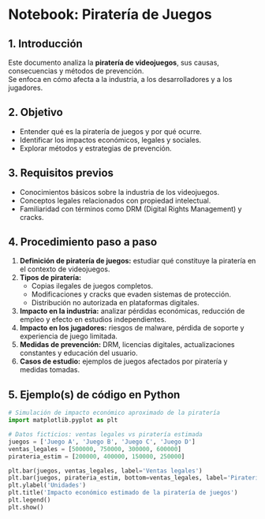 # Notebook: Piratería de Juegos

## 1. Introducción
Este documento analiza la **piratería de videojuegos**, sus causas, consecuencias y métodos de prevención.  
Se enfoca en cómo afecta a la industria, a los desarrolladores y a los jugadores.

## 2. Objetivo
- Entender qué es la piratería de juegos y por qué ocurre.
- Identificar los impactos económicos, legales y sociales.
- Explorar métodos y estrategias de prevención.

## 3. Requisitos previos
- Conocimientos básicos sobre la industria de los videojuegos.
- Conceptos legales relacionados con propiedad intelectual.
- Familiaridad con términos como DRM (Digital Rights Management) y cracks.

## 4. Procedimiento paso a paso
1. **Definición de piratería de juegos:** estudiar qué constituye la piratería en el contexto de videojuegos.
2. **Tipos de piratería:**  
   - Copias ilegales de juegos completos.  
   - Modificaciones y cracks que evaden sistemas de protección.  
   - Distribución no autorizada en plataformas digitales.
3. **Impacto en la industria:** analizar pérdidas económicas, reducción de empleo y efecto en estudios independientes.
4. **Impacto en los jugadores:** riesgos de malware, pérdida de soporte y experiencia de juego limitada.
5. **Medidas de prevención:** DRM, licencias digitales, actualizaciones constantes y educación del usuario.
6. **Casos de estudio:** ejemplos de juegos afectados por piratería y medidas tomadas.

## 5. Ejemplo(s) de código en Python
```python
# Simulación de impacto económico aproximado de la piratería
import matplotlib.pyplot as plt

# Datos ficticios: ventas legales vs piratería estimada
juegos = ['Juego A', 'Juego B', 'Juego C', 'Juego D']
ventas_legales = [500000, 750000, 300000, 600000]
pirateria_estim = [200000, 400000, 150000, 250000]

plt.bar(juegos, ventas_legales, label='Ventas legales')
plt.bar(juegos, pirateria_estim, bottom=ventas_legales, label='Piratería estimada', color='red')
plt.ylabel('Unidades')
plt.title('Impacto económico estimado de la piratería de juegos')
plt.legend()
plt.show()
